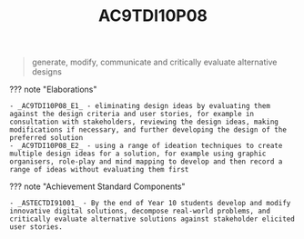 ﻿---
backlinks:
- title: DIG101A-2024
  url: /sense/Teaching/Implementation/2024/DIG101A/dig101a-2024.html
- title: Learning Areas
  url: /sense/Teaching/Curriculum/v9/v9-learning-areas.html
tags: australian-curriculum
title: AC9TDI10P08
type: note
---
> generate, modify, communicate and critically evaluate alternative designs

??? note "Elaborations"

	- _AC9TDI10P08_E1_ - eliminating design ideas by evaluating them against the design criteria and user stories, for example in consultation with stakeholders, reviewing the design ideas, making modifications if necessary, and further developing the design of the preferred solution
	- _AC9TDI10P08_E2_ - using a range of ideation techniques to create multiple design ideas for a solution, for example using graphic organisers, role-play and mind mapping to develop and then record a range of ideas without evaluating them first
??? note "Achievement Standard Components"

	- _ASTECTDI91001_ - By the end of Year 10 students develop and modify innovative digital solutions, decompose real-world problems, and critically evaluate alternative solutions against stakeholder elicited user stories.